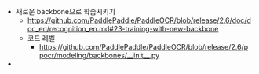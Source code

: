 - 새로운 backbone으로 학습시키기
	- https://github.com/PaddlePaddle/PaddleOCR/blob/release/2.6/doc/doc_en/recognition_en.md#23-training-with-new-backbone
	- 코드 레벨
		- https://github.com/PaddlePaddle/PaddleOCR/blob/release/2.6/ppocr/modeling/backbones/__init__.py
-